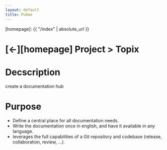 ```yaml
---
layout: default
title: Pubme
---
```



[//]: #(Reference)
[homepage]:   {{ "/index" | absolute_url }}

# [&larr;][homepage] Project > Topix
# Decscription

create a documentation hub

# Purpose

- Define a central place for all documentation needs.
- Write the documentation once in english, and have it available in any language.
- leverages the full capabilities of a Git repository and codebase (release, collaboration, review, ...).

